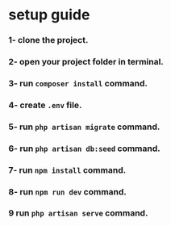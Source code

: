 # setup guide
### 1- clone the project.
### 2- open your project folder in terminal.
### 3- run `composer install` command.
### 4- create `.env` file.
### 5- run `php artisan migrate` command.
### 6- run `php artisan db:seed` command.
### 7- run `npm install` command.
### 8- run `npm run dev` command.
### 9 run `php artisan serve` command.
